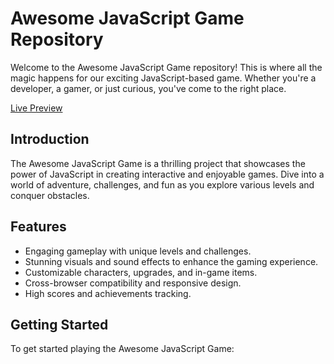 # Awesome JavaScript Game Repository

Welcome to the Awesome JavaScript Game repository! This is where all the magic happens for our exciting JavaScript-based game. Whether you're a developer, a gamer, or just curious, you've come to the right place.

[Live Preview](https://replit.com/@kohi9noor/Whac-a-Mole#Index.html)


## Introduction

The Awesome JavaScript Game is a thrilling project that showcases the power of JavaScript in creating interactive and enjoyable games. Dive into a world of adventure, challenges, and fun as you explore various levels and conquer obstacles.

## Features

- Engaging gameplay with unique levels and challenges.
- Stunning visuals and sound effects to enhance the gaming experience.
- Customizable characters, upgrades, and in-game items.
- Cross-browser compatibility and responsive design.
- High scores and achievements tracking.

## Getting Started

To get started playing the Awesome JavaScript Game:


